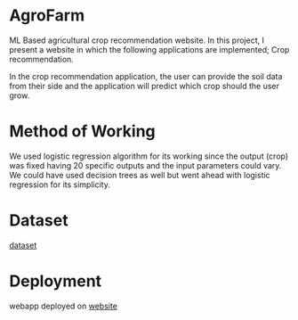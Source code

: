 # AgroFarm
ML Based agricultural crop recommendation website.
In this project, I present a website in which the following applications are implemented; Crop recommendation.

In the crop recommendation application, the user can provide the soil data from their side and the application will predict which crop should the user grow.
# Method of Working
We used logistic regression algorithm for its working since the output (crop) was fixed having 20 specific outputs and the input parameters could vary. 
We could have used decision trees as well but went ahead with logistic regression for its simplicity.
# Dataset
<a href="https://www.kaggle.com/code/nirmalgaud/crop-recommendation-system-using-machine-learning/input">dataset</a>

# Deployment
webapp deployed on <a href="https://harvestify-web.streamlit.app/">website</a>


